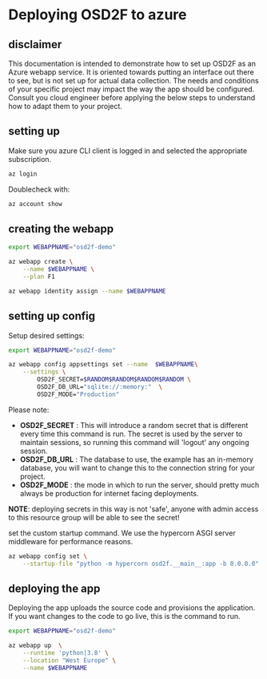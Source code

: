 # Deploying OSD2F to azure

## disclaimer

This documentation is intended to demonstrate how to set up OSD2F as an Azure webapp service. It is oriented towards putting an interface out there to see, but is not set up for actual data collection. The needs and conditions of your specific project may impact the way the app should be configured. Consult you cloud engineer before applying the below steps to understand how to adapt them to your project.

## setting up

Make sure you azure CLI client is logged in and selected the appropriate subscription. 

```bash
az login
```

Doublecheck with:
```bash
az account show
```

## creating the webapp

```bash
export WEBAPPNAME="osd2f-demo"

az webapp create \
    --name $WEBAPPNAME \
    --plan F1

az webapp identity assign --name $WEBAPPNAME

```

## setting up config

Setup desired settings:

```bash
export WEBAPPNAME="osd2f-demo"

az webapp config appsettings set --name  $WEBAPPNAME\
    --settings \
        OSD2F_SECRET=$RANDOM$RANDOM$RANDOM$RANDOM \
        OSD2F_DB_URL="sqlite://:memory:"  \
        OSD2F_MODE="Production"
```
Please note: 

 - **OSD2F_SECRET** : This will introduce a random secret that is different every time
this command is run. The secret is used by the server to maintain
sessions, so running this command will 'logout' any ongoing session.
- **OSD2F_DB_URL** : The database to use, the example has an in-memory database, you will want to change this to the connection string for your project.
- **OSD2F_MODE** : the mode in which to run the server, should pretty much always be production for internet facing deployments. 

**NOTE**: deploying secrets in this way is not 'safe', anyone with 
          admin access to this resource group will be able to see
          the secret!


set the custom startup command. We use the hypercorn ASGI server middleware for performance reasons. 

```bash
az webapp config set \
    --startup-file "python -m hypercorn osd2f.__main__:app -b 0.0.0.0"
```

## deploying the app 

Deploying the app uploads the source code and provisions the application. If you want changes to the code to go live, this is the command to run. 

```bash
export WEBAPPNAME="osd2f-demo"

az webapp up  \
    --runtime 'python|3.8' \
    --location "West Europe" \
    --name $WEBAPPNAME
```